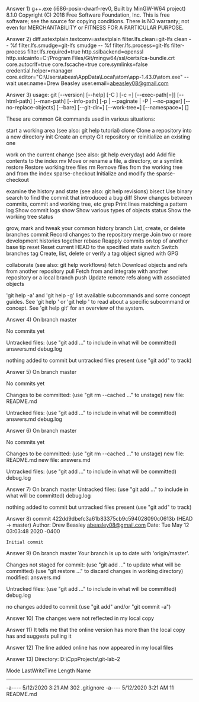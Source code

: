 Answer 1)
  g++.exe (i686-posix-dwarf-rev0, Built by MinGW-W64 project) 8.1.0
  Copyright (C) 2018 Free Software Foundation, Inc.
  This is free software; see the source for copying conditions.  There is NO
  warranty; not even for MERCHANTABILITY or FITNESS FOR A PARTICULAR PURPOSE.

Answer 2)
  diff.astextplain.textconv=astextplain
  filter.lfs.clean=git-lfs clean -- %f
  filter.lfs.smudge=git-lfs smudge -- %f
  filter.lfs.process=git-lfs filter-process
  filter.lfs.required=true
  http.sslbackend=openssl
  http.sslcainfo=C:/Program Files/Git/mingw64/ssl/certs/ca-bundle.crt
  core.autocrlf=true
  core.fscache=true
  core.symlinks=false
  credential.helper=manager
  core.editor="C:\Users\abeas\AppData\Local\atom\app-1.43.0\atom.exe" --wait
  user.name=Drew Beasley
  user.email=abeasley08@gmail.com

Answer 3)
  usage: git [--version] [--help] [-C <path>] [-c <name>=<value>]
           [--exec-path[=<path>]] [--html-path] [--man-path] [--info-path]
           [-p | --paginate | -P | --no-pager] [--no-replace-objects] [--bare]
           [--git-dir=<path>] [--work-tree=<path>] [--namespace=<name>]
           <command> [<args>]

These are common Git commands used in various situations:

start a working area (see also: git help tutorial)
   clone             Clone a repository into a new directory
   init              Create an empty Git repository or reinitialize an existing one

work on the current change (see also: git help everyday)
   add               Add file contents to the index
   mv                Move or rename a file, a directory, or a symlink
   restore           Restore working tree files
   rm                Remove files from the working tree and from the index
   sparse-checkout   Initialize and modify the sparse-checkout

examine the history and state (see also: git help revisions)
   bisect            Use binary search to find the commit that introduced a bug
   diff              Show changes between commits, commit and working tree, etc
   grep              Print lines matching a pattern
   log               Show commit logs
   show              Show various types of objects
   status            Show the working tree status

grow, mark and tweak your common history
   branch            List, create, or delete branches
   commit            Record changes to the repository
   merge             Join two or more development histories together
   rebase            Reapply commits on top of another base tip
   reset             Reset current HEAD to the specified state
   switch            Switch branches
   tag               Create, list, delete or verify a tag object signed with GPG

collaborate (see also: git help workflows)
   fetch             Download objects and refs from another repository
   pull              Fetch from and integrate with another repository or a local branch
   push              Update remote refs along with associated objects

'git help -a' and 'git help -g' list available subcommands and some
concept guides. See 'git help <command>' or 'git help <concept>'
to read about a specific subcommand or concept.
See 'git help git' for an overview of the system.

Answer 4)
On branch master

No commits yet

Untracked files:
  (use "git add <file>..." to include in what will be committed)
        answers.md
        debug.log

nothing added to commit but untracked files present (use "git add" to track)

Answer 5)
On branch master

No commits yet

Changes to be committed:
  (use "git rm --cached <file>..." to unstage)
        new file:   README.md

Untracked files:
  (use "git add <file>..." to include in what will be committed)
        answers.md
        debug.log

Answer 6)
On branch master

No commits yet

Changes to be committed:
  (use "git rm --cached <file>..." to unstage)
        new file:   README.md
        new file:   answers.md

Untracked files:
  (use "git add <file>..." to include in what will be committed)
        debug.log

Answer 7)
On branch master
Untracked files:
  (use "git add <file>..." to include in what will be committed)
        debug.log

nothing added to commit but untracked files present (use "git add" to track)

Answer 8)
commit 422dd9dbefc3a61b83375cb9c594028090c0613b (HEAD -> master)
Author: Drew Beasley <abeasley08@gmail.com>
Date:   Tue May 12 03:03:48 2020 -0400

    Initial commit

Answer 9)
On branch master
Your branch is up to date with 'origin/master'.

Changes not staged for commit:
  (use "git add <file>..." to update what will be committed)
  (use "git restore <file>..." to discard changes in working directory)
        modified:   answers.md

Untracked files:
  (use "git add <file>..." to include in what will be committed)
        debug.log

no changes added to commit (use "git add" and/or "git commit -a")

Answer 10)
The changes were not reflected in my local copy

Answer 11)
It tells me that the online version has more than the local copy has and suggests pulling it

Answer 12)
The line added online has now appeared in my local files

Answer 13)
Directory: D:\CppProjects\git-lab-2


Mode                LastWriteTime         Length Name
----                -------------         ------ ----
-a----        5/12/2020   3:21 AM            302 .gitignore
-a----        5/12/2020   3:21 AM             11 README.md
